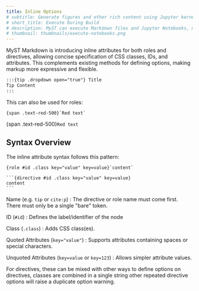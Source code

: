 ```yaml
---
title: Inline Options
# subtitle: Generate figures and other rich content using Jupyter kernels
# short_title: Execute During Build
# description: MyST can execute Markdown files and Jupyter Notebooks, making it possible to build rich websites from computational documents.
# thumbnail: thumbnails/execute-notebooks.png
---
```


MyST Markdown is introducing inline attributes for both roles and directives, allowing concise specification of CSS classes, IDs, and attributes. This complements existing methods for defining options, making markup more expressive and flexible.

```markdown
:::{tip .dropdown open="true"} Title
Tip Content
:::
```

This can also be used for roles:

`` {span .text-red-500}`Red text` ``

{span .text-red-500}`Red text`

## Syntax Overview

The inline attribute syntax follows this pattern:

````text
{role #id .class key="value" key=value}`content`

```{directive #id .class key="value" key=value}
content
```
````

Name (e.g. `tip` or `cite:p`)
: The directive or role name must come first. There must only be a single "bare" token.

ID (`#id`)
: Defines the label/identifier of the node

Class (`.class`)
: Adds CSS class(es).

Quoted Attributes (`key="value"`)
: Supports attributes containing spaces or special characters.

Unquoted Attributes (`key=value` or `key=123`)
: Allows simpler attribute values.

For directives, these can be mixed with other ways to define options on directives, classes are combined in a single string other repeated directive options will raise a duplicate option warning.
